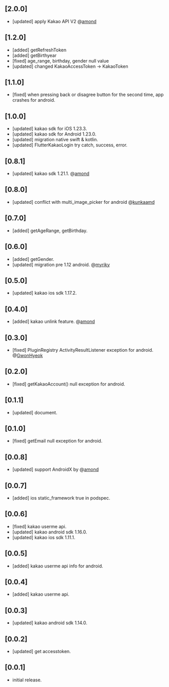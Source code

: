 ## [2.0.0]

- [updated] apply Kakao API V2 @[amond](https://github.com/amondnet)

## [1.2.0]

- [added] getRefreshToken
- [added] getBirthyear
- [fixed] age_range, birthday, gender null value
- [updated] changed KakaoAccessToken -> KakaoToken

## [1.1.0]

- [fixed] when pressing back or disagree button for the second time, app crashes for android.

## [1.0.0]

- [updated] kakao sdk for iOS 1.23.3.
- [updated] kakao sdk for Android 1.23.0.
- [updated] migration native swift & kotlin.
- [updated] FlutterKakaoLogin try catch, success, error.

## [0.8.1]

- [updated] kakao sdk 1.21.1. @[amond](https://github.com/amondnet)

## [0.8.0]

- [updated] conflict with multi_image_picker for android @[kunkaamd](https://github.com/kunkaamd)

## [0.7.0]

- [added] getAgeRange, getBirthday.

## [0.6.0]

- [added] getGender.
- [updated] migration pre 1.12 android. @[myriky](https://github.com/myriky)

## [0.5.0]

- [updated] kakao ios sdk 1.17.2.

## [0.4.0]

- [added] kakao unlink feature. @[amond](https://github.com/amondnet)

## [0.3.0]

- [fixed] PluginRegistry ActivityResultListener exception for android. @[GwonHyeok](https://github.com/GwonHyeok)

## [0.2.0]

- [fixed] getKakaoAccount() null exception for android.

## [0.1.1]

- [updated] document.

## [0.1.0]

- [fixed] getEmail null exception for android.

## [0.0.8]

- [updated] support AndroidX by @[amond](https://github.com/amondnet)

## [0.0.7]

- [added] ios static_framework true in podspec.

## [0.0.6]

- [fixed] kakao userme api.
- [updated] kakao android sdk 1.16.0.
- [updated] kakao ios sdk 1.11.1.

## [0.0.5]

- [added] kakao userme api info for android.

## [0.0.4]

- [added] kakao userme api.

## [0.0.3]

- [updated] kakao android sdk 1.14.0.

## [0.0.2]

- [updated] get accesstoken.

## [0.0.1]

- initial release.
